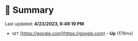 # 📖 Summary
Last updated: **4/23/2023, 6:49:19 PM**

- `GET` [https://google.com](https://google.com) - **Up** (179ms)
